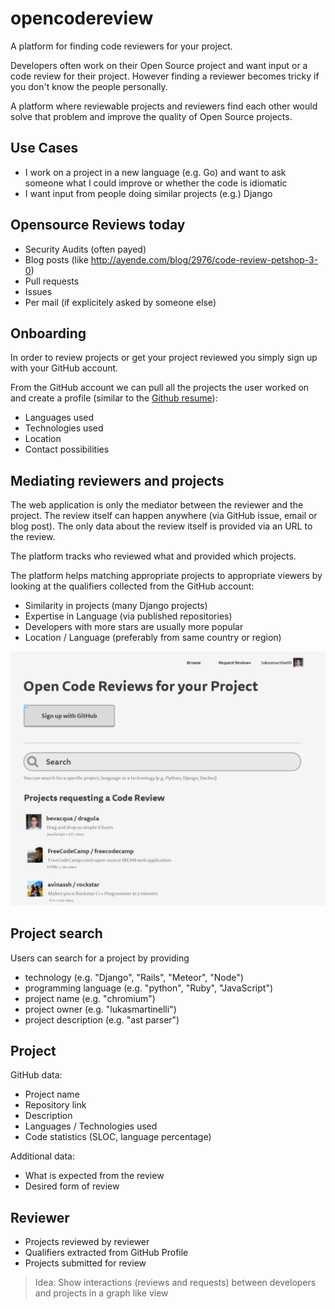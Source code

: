 # opencodereview

A platform for finding code reviewers for your project.

Developers often work on their Open Source project and want
input or a code review for their project.
However finding a reviewer becomes tricky if you don't know
the people personally.

A platform where reviewable projects and reviewers find each
other would solve that problem and improve the quality
of Open Source projects.

## Use Cases

- I work on a project in a new language (e.g. Go) and
  want to ask someone what I could improve or whether
  the code is idiomatic
- I want input from people doing similar projects (e.g.)
  Django

## Opensource Reviews today

- Security Audits (often payed)
- Blog posts (like http://ayende.com/blog/2976/code-review-petshop-3-0)
- Pull requests
- Issues
- Per mail (if explicitely asked by someone else)

## Onboarding

In order to review projects or get your project reviewed
you simply sign up with your GitHub account.

From the GitHub account we can pull all the projects
the user worked on and create a profile
(similar to the [Github resume](https://resume.github.io/)):

- Languages used
- Technologies used
- Location
- Contact possibilities

## Mediating reviewers and projects

The web application is only the mediator between
the reviewer and the project. The review itself can happen
anywhere (via GitHub issue, email or blog post).
The only data about the review itself is provided via an URL
to the review.

The platform tracks who reviewed what and provided which projects.

The platform helps matching appropriate projects to
appropriate viewers by looking at the qualifiers collected
from the GitHub account:
- Similarity in projects (many Django projects)
- Expertise in Language (via published repositories)
- Developers with more stars are usually more popular
- Location / Language (preferably from same country or region)

![Mockup](screenshot.png)

## Project search

Users can search for a project by providing
- technology (e.g. "Django", "Rails", "Meteor", "Node")
- programming language (e.g. "python", "Ruby", "JavaScript")
- project name (e.g. "chromium")
- project owner (e.g. "lukasmartinelli")
- project description (e.g. "ast parser")

## Project

GitHub data:

- Project name
- Repository link
- Description
- Languages / Technologies used
- Code statistics (SLOC, language percentage)

Additional data:

- What is expected from the review
- Desired form of review

## Reviewer

- Projects reviewed by reviewer
- Qualifiers extracted from GitHub Profile
- Projects submitted for review

> Idea: Show interactions (reviews and requests) between
  developers and projects in a graph like view
